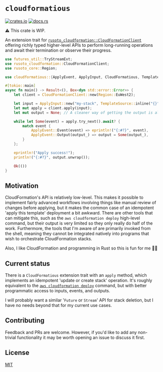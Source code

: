 # `cloudformatious`

[![crates.io](https://img.shields.io/crates/v/cloudformatious?logo=rust&style=flat-square)](https://crates.io/crates/cloudformatious)
[![docs.rs](https://img.shields.io/docsrs/cloudformatious?logo=rust&style=flat-square)](https://docs.rs/cloudformatious)

⚠️ This crate is WIP.

An extension trait for [`rusoto_cloudformation::CloudFormationClient`](https://docs.rs/rusoto_cloudformation/0.46.0/rusoto_cloudformation/struct.CloudFormationClient.html) offering richly typed higher-level APIs to perform long-running operations and await their termination or observe their progress.

```rust + no_run
use futures_util::TryStreamExt;
use rusoto_cloudformation::CloudFormationClient;
use rusoto_core::Region;

use cloudformatious::{ApplyEvent, ApplyInput, CloudFormatious, TemplateSource};

#[tokio::main]
async fn main() -> Result<(), Box<dyn std::error::Error>> {
    let client = CloudFormationClient::new(Region::EuWest2);

    let input = ApplyInput::new("my-stack", TemplateSource::inline("{}"));
    let mut apply = client.apply(input);
    let mut output = None; // A cleaner way of getting the output is also on the list...

    while let Some(event) = apply.try_next().await? {
        match event {
            ApplyEvent::Event(event) => eprintln!("{:#?}", event),
            ApplyEvent::Output(output_) => output = Some(output_),
        }
    };

    eprintln!("Apply success!");
    println!("{:#?}", output.unwrap());

    Ok(())
}
```

## Motivation

CloudFormation's API is relatively low-level.
This makes it possible to implement fairly advanced workflows involving things like manual review of changes before applying, but it makes the common case of an idempotent 'apply this template' deployment a bit awkward.
There are other tools that can mitigate this, such as the `aws cloudformation deploy` high-level command, but their output is very limited so they only really do half of the work.
Furthermore, the tools that I'm aware of are primarily invoked from the shell, meaning they cannot be integrated natively into programs that wish to orchestrate CloudFormation stacks.

Also, I like CloudFormation and programming in Rust so this is fun for me 🤷‍♂️

## Current status

There is a `CloudFormatious` extension trait with an `apply` method, which implements an idempotent 'update or create stack' operation.
It's roughly equivalent to the [`aws cloudformation deploy`](https://docs.aws.amazon.com/cli/latest/reference/cloudformation/deploy/index.html) command, but with better programmatic access to inputs, events, and outputs.

I will probably want a similar '`Future` or `Stream`' API for stack deletion, but I have no needs beyond that for my current use cases.

## Contributing

Feedback and PRs are welcome.
However, if you'd like to add any non-trivial functionality it may be worth opening an issue to discuss it first.

## License

[MIT](https://choosealicense.com/licenses/mit/)
